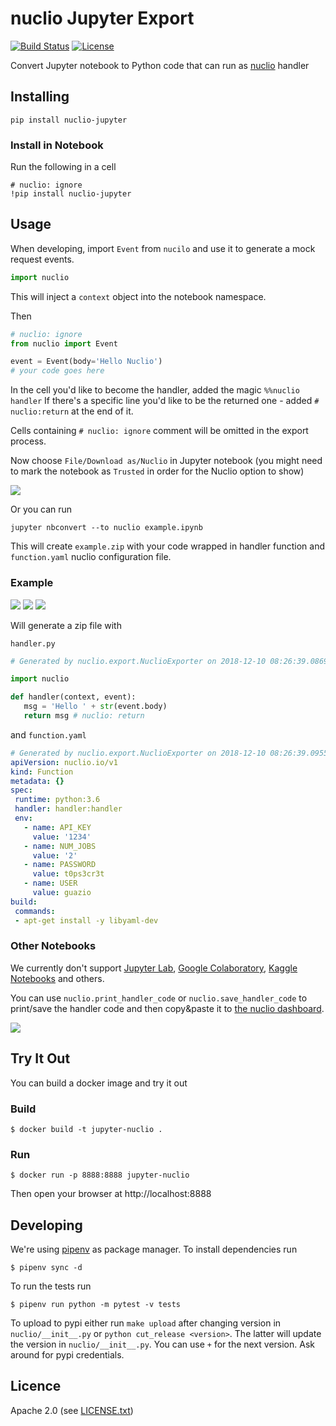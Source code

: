 # nuclio Jupyter Export

[![Build Status](https://travis-ci.org/nuclio/nuclio-jupyter.svg?branch=master)](https://travis-ci.org/nuclio/nuclio-jupyter)
[![License](https://img.shields.io/badge/License-Apache%202.0-blue.svg)](https://opensource.org/licenses/Apache-2.0)

Convert Jupyter notebook to Python code that can run as [nuclio](https://nuclio.io/) handler

## Installing

    pip install nuclio-jupyter

### Install in Notebook

Run the following in a cell

```
# nuclio: ignore
!pip install nuclio-jupyter
```

## Usage

When developing, import `Event` from `nucilo` and use it to generate a mock
request events.

```python
import nuclio
```

This will inject a `context` object into the notebook namespace.

Then
```python
# nuclio: ignore
from nuclio import Event

event = Event(body='Hello Nuclio')
# your code goes here
```

In the cell you'd like to become the handler, added the magic `%%nuclio
handler` If there's a specific line you'd like to be the returned one - added
`# nuclio:return` at the end of it.

Cells containing `# nuclio: ignore` comment will be omitted in the export
process.

Now choose `File/Download as/Nuclio` in Jupyter notebook (you might need to
mark the notebook as `Trusted` in order for the Nuclio option to show)

![](docs/menu.png)

Or you can run

```
jupyter nbconvert --to nuclio example.ipynb
```


This will create `example.zip` with your code wrapped in handler function and
`function.yaml` nuclio configuration file.

### Example

![](docs/jupyter-nuclio-1.png)
![](docs/jupyter-nuclio-2.png)
![](docs/jupyter-nuclio-3.png)


Will generate a zip file with

`handler.py`

```python
# Generated by nuclio.export.NuclioExporter on 2018-12-10 08:26:39.086907

import nuclio

def handler(context, event):
   msg = 'Hello ' + str(event.body)
   return msg # nuclio: return
```

and `function.yaml`

```yaml
# Generated by nuclio.export.NuclioExporter on 2018-12-10 08:26:39.095522
apiVersion: nuclio.io/v1
kind: Function
metadata: {}
spec:
 runtime: python:3.6
 handler: handler:handler
 env:
   - name: API_KEY
     value: '1234'
   - name: NUM_JOBS
     value: '2'
   - name: PASSWORD
     value: t0ps3cr3t
   - name: USER
     value: guazio
build:
 commands:
 - apt-get install -y libyaml-dev
```

### Other Notebooks

We currently don't support [Jupyter Lab][lab], [Google Colaboratory][colab],
[Kaggle Notebooks][kaggle] and others.

You can use `nuclio.print_handler_code` or `nuclio.save_handler_code` to
print/save the handler code and then copy&paste it to [the nuclio
dashboard][dashboard].

![](docs/print_handler_code.png)


[colab]: https://colab.research.google.com
[dashboard]: https://nuclio.io/docs/latest/introduction/#dashboard
[kaggle]: https://www.kaggle.com/kernels
[lab]: http://jupyterlab.readthedocs.io

## Try It Out

You can build a docker image and try it out

### Build

    $ docker build -t jupyter-nuclio .

### Run

    $ docker run -p 8888:8888 jupyter-nuclio

Then open your browser at http://localhost:8888


## Developing

We're using [pipenv](https://docs.pipenv.org/) as package manager. To install
dependencies run

    $ pipenv sync -d

To run the tests run
    
    $ pipenv run python -m pytest -v tests

To upload to pypi either run `make upload` after changing version in
`nuclio/__init__.py` or `python cut_release <version>`. The latter will update
the version in `nuclio/__init__.py`. You can use `+` for the next version. Ask
around for pypi credentials.

## Licence

Apache 2.0 (see [LICENSE.txt](LICENSE.txt))
